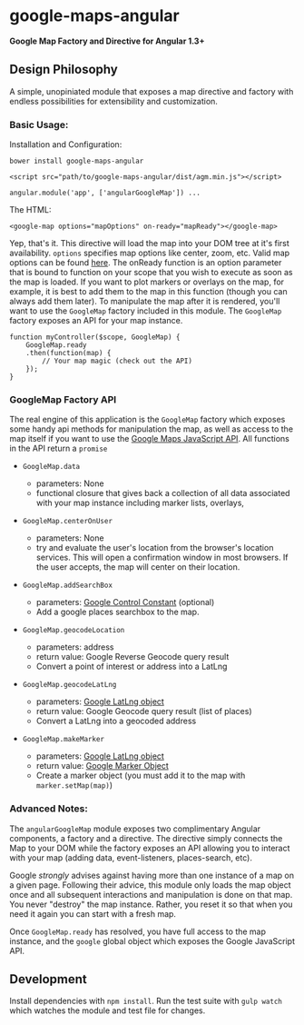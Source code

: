 # google-maps-angular

**Google Map Factory and Directive for Angular 1.3+**

## Design Philosophy
A simple, unopiniated module that exposes a map directive and factory
with endless possibilities for extensibility and customization.

### Basic Usage:

Installation and Configuration:

    bower install google-maps-angular

    <script src="path/to/google-maps-angular/dist/agm.min.js"></script>

    angular.module('app', ['angularGoogleMap']) ...

The HTML:

    <google-map options="mapOptions" on-ready="mapReady"></google-map>

Yep, that's it. This directive will load the map into your DOM tree at it's first
availability. `options` specifies map options like center, zoom, etc. Valid map options
can be found [here](https://developers.google.com/maps/documentation/javascript/3.exp/reference#Map).
The onReady function is an option parameter that is bound to function on your scope that you wish to
execute as soon as the map is loaded. If you want to plot markers or overlays on the map, for example,
it is best to add them to the map in this function (though you can always add them later).
To manipulate the map after it is rendered, you'll want to use the `GoogleMap` factory included in this module.
The `GoogleMap` factory exposes an API for your map instance.

    function myController($scope, GoogleMap) {
        GoogleMap.ready
        .then(function(map) {
            // Your map magic (check out the API)
        });
    }

### GoogleMap Factory API
The real engine of this application is the `GoogleMap` factory which exposes
some handy api methods for manipulation the map, as well as access to the map
itself if you want to use the [Google Maps JavaScript API](https://developers.google.com/maps/documentation/javascript/3.22/reference).
All functions in the API return a `promise`

- `GoogleMap.data`
    - parameters: None
    - functional closure that gives back a collection of all data associated with your map instance including marker lists, overlays,

- `GoogleMap.centerOnUser`
    - parameters: None
    - try and evaluate the user's location from the browser's location services. This will open a confirmation window in most browsers. If the user accepts, the map will center on their location.

- `GoogleMap.addSearchBox`
    - parameters: [Google Control Constant](https://developers.google.com/maps/documentation/javascript/3.exp/reference#ControlPosition) (optional)
    - Add a google places searchbox to the map.

- `GoogleMap.geocodeLocation`
    - parameters: address
    - return value: Google Reverse Geocode query result
    - Convert a point of interest or address into a LatLng

- `GoogleMap.geocodeLatLng`
    - parameters: [Google LatLng object](https://developers.google.com/maps/documentation/javascript/3.exp/reference#LatLng)
    - return value: Google Geocode query result (list of places)
    - Convert a LatLng into a geocoded address

- `GoogleMap.makeMarker`
    - parameters: [Google LatLng object](https://developers.google.com/maps/documentation/javascript/3.exp/reference#LatLng)
    - return value: [Google Marker Object](https://developers.google.com/maps/documentation/javascript/3.exp/reference#Marker)
    - Create a marker object (you must add it to the map with `marker.setMap(map)`)

### Advanced Notes:
The `angularGoogleMap` module exposes two complimentary Angular components,
a factory and a directive. The directive simply connects the Map to your DOM
while the factory exposes an API allowing you to interact with your map
(adding data, event-listeners, places-search, etc).

Google *strongly* advises against having more than one instance of a map
on a given page. Following their advice, this module only loads the map object
once and all subsequent interactions and manipulation is done on that map.
You never "destroy" the map instance. Rather, you reset it so that when you
need it again you can start with a fresh map.

Once `GoogleMap.ready` has resolved, you have full access to the map instance, and
the `google` global object which exposes the Google JavaScript API.

## Development

Install dependencies with `npm install`. Run the test suite with `gulp watch`
which watches the module and test file for changes.